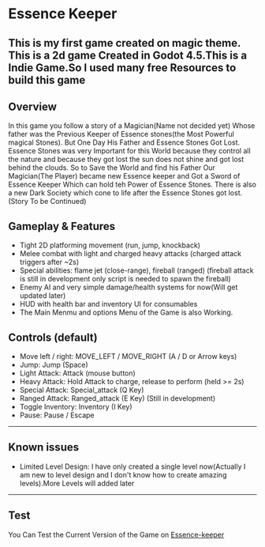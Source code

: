 
# Essence Keeper

This is my first game created on magic theme. This is a 2d game Created in Godot 4.5.This is a Indie Game.So I used many free Resources to build this game
---

## Overview

In this game you follow a story of a Magician(Name not decided yet) Whose father was the Previous Keeper of Essence stones(the Most Powerful magical Stones). But One Day His Father and Essence Stones Got Lost. Essence Stones was very Important for this World because they control all the nature and because they got lost the sun does not shine and got lost behind the clouds. So to Save the World and find his Father Our Magician(The Player) became new Essence keeper and Got a Sword of Essence Keeper Which can hold teh Power of Essence Stones. There is also a new Dark Society which cone to life after the Essence Stones got lost.(Story To be Continued)


## Gameplay & Features

- Tight 2D platforming movement (run, jump, knockback)
- Melee combat with light and charged heavy attacks (charged attack triggers after ~2s)
- Special abilities: flame jet (close-range), fireball (ranged) (fireball attack is still in development only script is needed to spawn the fireball)
- Enemy AI and very simple damage/health systems for now(Will get updated later)
- HUD with health bar and inventory UI for consumables
- The Main Menmu and options Menu of the Game is also Working.

## Controls (default)
- Move left / right: MOVE_LEFT / MOVE_RIGHT (A / D or Arrow keys)
- Jump: Jump (Space)
- Light Attack: Attack (mouse button)
- Heavy Attack: Hold Attack to charge, release to perform (held >= 2s)
- Special Attack: Special_attack (Q Key)
- Ranged Attack: Ranged_attack (E Key) (Still in development)
- Toggle Inventory: Inventory (I Key)
- Pause: Pause / Escape



---

## Known issues
- Limited Level Design: I have only created a single level now(Actually I am new to level design and I don't know how to create amazing levels).More Levels will added later

---

## Test
You Can Test the Current Version of the Game on [Essence-keeper](https://ryukgod.itch.io/essence-keeper)
